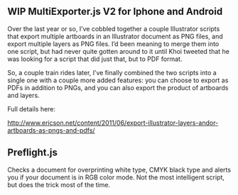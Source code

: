WIP MultiExporter.js V2 for Iphone and Android
---------------

Over the last year or so, I’ve cobbled together a couple Illustrator
scripts that export multiple artboards in an Illustrator document as
PNG files, and export multiple layers as PNG files. I’d been meaning
to merge them into one script, but had never quite gotten around to it
until Khoi tweeted that he was looking for a script that did just
that, but to PDF format.

So, a couple train rides later, I’ve finally combined the two scripts
into a single one with a couple more added features: you can choose to
export as PDFs in addition to PNGs, and you can also export the
product of artboards and layers.

Full details here: 

  http://www.ericson.net/content/2011/06/export-illustrator-layers-andor-artboards-as-pngs-and-pdfs/


Preflight.js
------------

Checks a document for overprinting white type, CMYK black type and
alerts you if your document is in RGB color mode. Not the most
intelligent script, but does the trick most of the time.
 
